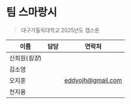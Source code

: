 # 팀 스마랑시
> 대구가톨릭대학교 2025년도 캡스톤


| 이름        | 담당  | 연락처               |
| --------- | --- | ----------------- |
| 신희원(*팀장*) |     |                   |
| 김소영       |     |                   |
| 오지훈       |     | eddyojh@gmail.com |
| 천지용       |     |                   |
